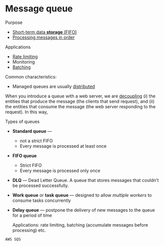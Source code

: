 # Message queue

Purpose
* [Short-term data **storage** (FIFO)](../core-functionalities/data-storage.md)
* [Processing messages in order](../core-functionalities/concurrency-control.md)

Applications
* [Rate limiting](../strategies/rate-limiting.md)
* Monitoring
* [Batching](../strategies/batching.md)

Common characteristics:
* Managed queues are usually [distributed](../strategies/distributed.md)

When you introduce a queue with a web server, we are [decoupling](../strategies/loose-coupling-of-services.md)
(i) the entities that produce the message (the clients that send request), and 
(ii) the entities that consume the message (the web server responding to the request). 
In this way, 

Types of queues

* **Standard queue** —
  * not a strict FIFO
  * Every message is processed at least once
* **FIFO queue**
  * Strict FIFO
  * Every message is processed only once
* **DLQ** — Dead Letter Queue. A queue that stores messages that couldn't be processed successfully.
* **Work queue** or **task queue** — designed to allow _multiple workers_ to consume tasks concurrently
* **Delay queue** — postpone the delivery of new messages to the queue for a period of time

  Applications: rate limiting, batching (accumulate messages before processing) etc.

~~~admonish example
AWS SQS
~~~
